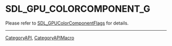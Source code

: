 # SDL_GPU_COLORCOMPONENT_G

Please refer to [SDL_GPUColorComponentFlags](SDL_GPUColorComponentFlags) for details.

----
[CategoryAPI](CategoryAPI), [CategoryAPIMacro](CategoryAPIMacro)

